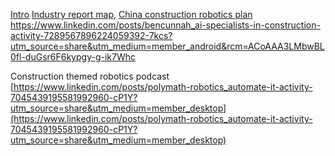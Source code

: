  [Intro](https://www.youtube.com/watch?v=xGGfTgHp6Ik) [Industry report map](https://medium.com/@ZacuaVentures/construction-robotics-the-new-frontier-in-construction-afb4fe856816), [China construction robotics plan](https://www.linkedin.com/posts/amprather_how-many-use-cases-exist-for-%3F%3F%3F%3F%3F%3F%3F%3F%3F%3F%3F%3F-activity-7025809850043355136-j-f_?utm_source=share&utm_medium=member_android)
https://www.linkedin.com/posts/bencunnah_ai-specialists-in-construction-activity-7289567896224059392-7kcs?utm_source=share&utm_medium=member_android&rcm=ACoAAA3LMbwBL0fl-duGsr6F6kypgy-g-ik7Whc

Construction themed robotics podcast  
[https://www.linkedin.com/posts/polymath-robotics_automate-it-activity-7045439195581992960-cP1Y?utm_source=share&utm_medium=member_desktop](https://www.linkedin.com/posts/polymath-robotics_automate-it-activity-7045439195581992960-cP1Y?utm_source=share&utm_medium=member_desktop)